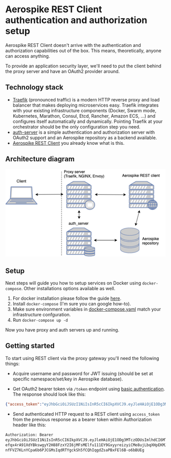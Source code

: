 # Aerospike REST Client authentication and authorization setup

Aerospike REST Client doesn't arrive with the authentication and authorization capabilities out of the box.
This means, theoretically, anyone can access anything.

To provide an application security layer, we'll need to put the client behind the proxy server and have an OAuth2 provider around.

## Technology stack
* [Traefik](https://github.com/containous/traefik) (pronounced traffic) is a modern HTTP reverse proxy and load balancer that makes deploying microservices easy. Traefik integrates with your existing infrastructure components (Docker, Swarm mode, Kubernetes, Marathon, Consul, Etcd, Rancher, Amazon ECS, ...) and configures itself automatically and dynamically. Pointing Traefik at your orchestrator should be the only configuration step you need.
* [auth-server](https://github.com/reugn/auth-server) is a simple authentication and authorization server with OAuth2 support and an Aerospike repository as a backend available.
* [Aerospike REST Client](https://github.com/aerospike/aerospike-client-rest) you already know what is this.

## Architecture diagram
![](images/auth_architecture_1.png)

## Setup
Next steps will guide you how to setup services on Docker using `docker-compose`. Other installations options available as well.

1. For docker installation please follow the guide [here](https://www.docker.com/get-started).
2. Install `docker-compose` (I'm sure you can google how-to).
3. Make sure environment variables in [docker-compose.yaml](./docker-compose.yaml) match your infrastructure confguration.
4. Run `docker-compose up -d`

Now you have proxy and auth servers up and running.

## Getting started
To start using REST client via the proxy gateway you'll need the following things:

* Acquire username and password for JWT issuing (should be set at specific namespace/set/key in Aerospike database).

* Get OAuth2 bearer token via `/token` endpoint using [basic authentication](https://en.wikipedia.org/wiki/Basic_access_authentication).
The response should look like this:
```json
{"access_token":"eyJhbGciOiJSUzI1NiIsInR5cCI6IkpXVCJ9.eyJleHAiOjE1ODg3MTczODUsImlhdCI6MTU4ODcxMzc4NSwidXNlciI6ImFkbWluIiwicm9sZSI6MX0.T7gCJGDQy4-efqx4rA91XdYBkswgyY2H88FzxY2I6jMFsMElfu111EY9GxyyreizyiCMe8ujLbqXHpEKMJBHzR8D7JJvMkRp1HmaSMxvzpdEIsmQTvnDJu056SwSEibCDkNAcwp70EdyrFcUbeMBEibjvFq1nGYVnRogVyzvNyAzkH0PvAnJN97yBVyotQlZdyjLhEWPRTG7CQLqx5L5UPo8phFy6gr0G7v3VAmtLxmusBaqv2AvbidVImP_nuJjvu2IBrrDIOiEnqX3e1dWe0Yg-nfFVZ7KLnYCpa6b6PJCGMsIqdRTYgckSh5fCQhIqgdZsaPBxFEl6B-o6bBUEg","token_type":"Bearer","expires_in":3600000}
```

* Send authenticated HTTP request to a REST client using `access_token` from the previous response as a bearer token within Authorization header like this:
```
Authorization: Bearer eyJhbGciOiJSUzI1NiIsInR5cCI6IkpXVCJ9.eyJleHAiOjE1ODg3MTczODUsImlhdCI6MTU4ODcxMzc4NSwidXNlciI6ImFkbWluIiwicm9sZSI6MX0.T7gCJGDQy4-efqx4rA91XdYBkswgyY2H88FzxY2I6jMFsMElfu111EY9GxyyreizyiCMe8ujLbqXHpEKMJBHzR8D7JJvMkRp1HmaSMxvzpdEIsmQTvnDJu056SwSEibCDkNAcwp70EdyrFcUbeMBEibjvFq1nGYVnRogVyzvNyAzkH0PvAnJN97yBVyotQlZdyjLhEWPRTG7CQLqx5L5UPo8phFy6gr0G7v3VAmtLxmusBaqv2AvbidVImP_nuJjvu2IBrrDIOiEnqX3e1dWe0Yg-nfFVZ7KLnYCpa6b6PJCGMsIqdRTYgckSh5fCQhIqgdZsaPBxFEl6B-o6bBUEg
```
